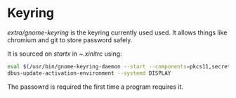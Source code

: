 # Keyring
*extra/gnome-keyring* is the keyring currently used used. It allows things like chromium and git to store password safely.

It is sourced on *startx* in *~.xinitrc* using:

```bash
eval $(/usr/bin/gnome-keyring-daemon --start --components=pkcs11,secrets,ssh)
dbus-update-activation-environment --systemd DISPLAY
```

The passowrd is required the first time a program requires it.
